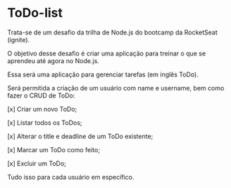 # ToDo-list

Trata-se de um desafio da trilha de Node.js do bootcamp da RocketSeat (ignite).

O objetivo desse desafio é criar uma aplicação para treinar o que se aprendeu até agora no Node.js.

Essa será uma aplicação para gerenciar tarefas (em inglês ToDo).

Será permitida a criação de um usuário com name e username, bem como fazer o CRUD de ToDo:

[x] Criar um novo ToDo;

[x] Listar todos os ToDos;

[x] Alterar o title e deadline de um ToDo existente;

[x] Marcar um ToDo como feito;

[x] Excluir um ToDo;

Tudo isso para cada usuário em específico.

